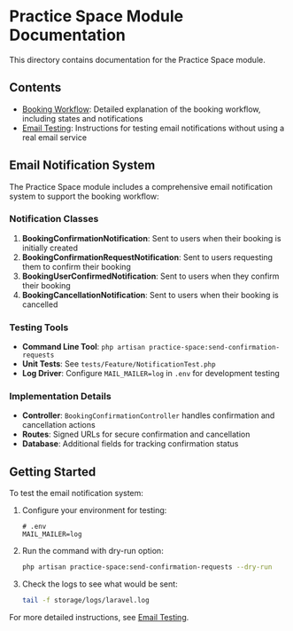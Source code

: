 # Practice Space Module Documentation

This directory contains documentation for the Practice Space module.

## Contents

- [Booking Workflow](booking-workflow.md): Detailed explanation of the booking workflow, including states and notifications
- [Email Testing](email-testing.md): Instructions for testing email notifications without using a real email service

## Email Notification System

The Practice Space module includes a comprehensive email notification system to support the booking workflow:

### Notification Classes

1. **BookingConfirmationNotification**: Sent to users when their booking is initially created
2. **BookingConfirmationRequestNotification**: Sent to users requesting them to confirm their booking
3. **BookingUserConfirmedNotification**: Sent to users when they confirm their booking
4. **BookingCancellationNotification**: Sent to users when their booking is cancelled

### Testing Tools

- **Command Line Tool**: `php artisan practice-space:send-confirmation-requests`
- **Unit Tests**: See `tests/Feature/NotificationTest.php`
- **Log Driver**: Configure `MAIL_MAILER=log` in `.env` for development testing

### Implementation Details

- **Controller**: `BookingConfirmationController` handles confirmation and cancellation actions
- **Routes**: Signed URLs for secure confirmation and cancellation
- **Database**: Additional fields for tracking confirmation status

## Getting Started

To test the email notification system:

1. Configure your environment for testing:
   ```
   # .env
   MAIL_MAILER=log
   ```

2. Run the command with dry-run option:
   ```bash
   php artisan practice-space:send-confirmation-requests --dry-run
   ```

3. Check the logs to see what would be sent:
   ```bash
   tail -f storage/logs/laravel.log
   ```

For more detailed instructions, see [Email Testing](email-testing.md). 